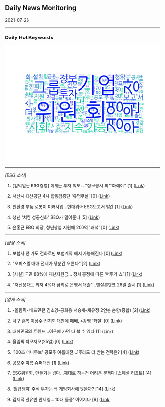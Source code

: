 ## Daily News Monitoring 

2021-07-26 

----------

### Daily Hot Keywords 

![word_cloud](image/2021-07-26_word_cloud.png)

----------

*[ESG 소식]*

1. [압박받는 ESG경영] 이제는 투자 척도… "정보공시 의무화해야" [1] ([Link](https://news.naver.com/main/read.naver?mode=LSD&mid=sec&sid1=101&oid=029&aid=0002688903))

2. 서산시·대산공단 4사 합동검증단 '유명무실' [0] ([Link](https://news.naver.com/main/read.naver?mode=LSD&mid=sec&sid1=102&oid=002&aid=0002201600))

3. 친환경 부품·로봇이 미래사업…현대위아 ESG보고서 발간 [1] ([Link](https://news.naver.com/main/read.naver?mode=LSD&mid=sec&sid1=102&oid=079&aid=0003532972))

4. 청년 '치킨 성공신화' BBQ가 밀어준다 [5] ([Link](https://news.naver.com/main/read.naver?mode=LSD&mid=sec&sid1=101&oid=014&aid=0004680938))

5. 윤홍근 BBQ 회장, 청년창업 지원에 200억 '쾌척' [0] ([Link](https://news.naver.com/main/read.naver?mode=LSD&mid=sec&sid1=101&oid=057&aid=0001595529))

----------

*[금융 소식]*

1. 보험사 안 가도 전화로만 보험계약 해지 가능해진다 [0] ([Link](https://news.naver.com/main/read.naver?mode=LSD&mid=sec&sid1=101&oid=215&aid=0000973988))

2. "오피스텔 매매·전세가 당분간 오른다" [2] ([Link](https://news.naver.com/main/read.naver?mode=LSD&mid=sec&sid1=101&oid=215&aid=0000973983))

3. [사설] 국민 88%에 재난지원금… 정치 흥정에 따른 ‘퍼주기 쇼’ [1] ([Link](https://news.naver.com/main/read.naver?mode=LSD&mid=sec&sid1=110&oid=022&aid=0003603688))

4. "저신용자도 최저 4%대 금리로 은행서 대출"…햇살론뱅크 26일 출시 [1] ([Link](https://news.naver.com/main/read.naver?mode=LSD&mid=sec&sid1=101&oid=215&aid=0000973986))

----------

*[업계 소식]*

1. -올림픽- 배드민턴 김소영-공희용·서승재-채유정 2연승 순항(종합) [2] ([Link](https://news.naver.com/main/read.naver?mode=LSD&mid=sec&sid1=104&oid=001&aid=0012550758))

2. 탁구 혼복 이상수·전지희 대만에 패배, 4강행 ‘좌절’ [0] ([Link](https://news.naver.com/main/read.naver?mode=LSD&mid=sec&sid1=004&oid=366&aid=0000749377))

3. 대한민국의 트렌드…이곳에 가면 다 볼 수 있다 [1] ([Link](https://news.naver.com/main/read.naver?mode=LSD&mid=sec&sid1=105&oid=009&aid=0004828997))

4. 올림픽 이모저모(25일) [0] ([Link](https://news.naver.com/main/read.naver?mode=LSD&mid=sec&sid1=104&oid=028&aid=0002554027))

5. '100조 머니무브' 공모주 여름대전…1주라도 더 받는 전략은? [4] ([Link](https://news.naver.com/main/read.naver?mode=LSD&mid=sec&sid1=101&oid=015&aid=0004583069))

6. 공모주 여름 슈퍼대전 [1] ([Link](https://news.naver.com/main/read.naver?mode=LSD&mid=sec&sid1=101&oid=015&aid=0004583067))

7. ESG위원회, 만들기는 쉽다…제대로 하는건 어려운 문제다 [스페셜 리포트] [4] ([Link](https://news.naver.com/main/read.naver?mode=LSD&mid=sec&sid1=101&oid=009&aid=0004828946))

8. ‘월급쟁이’ 주식 부자는 왜 게임회사에 많을까? [14] ([Link](https://news.naver.com/main/read.naver?mode=LSD&mid=sec&sid1=101&oid=028&aid=0002554013))

9. 김제덕 신유빈 안세영…‘10대 돌풍’ 이어지나 [9] ([Link](https://news.naver.com/main/read.naver?mode=LSD&mid=sec&sid1=104&oid=020&aid=0003372232))

